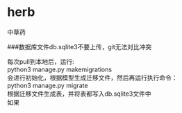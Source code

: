 # herb
中草药

###数据库文件db.sqlite3不要上传，git无法对比冲突

每次pull到本地后，运行:  
python3 manage.py makemigrations  
会进行初始化，根据模型生成迁移文件，然后再运行执行命令：  
python3 manage.py migrate  
根据迁移文件生成表，并将表都写入db.sqlite3文件中  
如果


